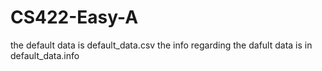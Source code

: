 # CS422-Easy-A


the default data is default_data.csv
the info regarding the dafult data is in default_data.info